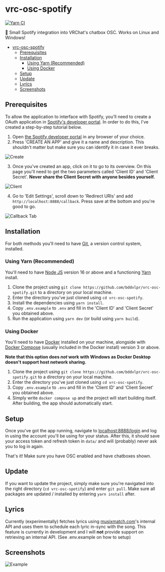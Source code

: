 # vrc-osc-spotify

[![Yarn CI](https://github.com/bddvlpr/vrc-osc-spotify/actions/workflows/node-ci.yml/badge.svg)](https://github.com/bddvlpr/vrc-osc-spotify/actions/workflows/node-ci.yml)

💬 Small Spotify integration into VRChat's chatbox OSC. Works on Linux and Windows!

- [vrc-osc-spotify](#vrc-osc-spotify)
  - [Prerequisites](#prerequisites)
  - [Installation](#installation)
    - [Using Yarn (Recommended)](#using-yarn-recommended)
    - [Using Docker](#using-docker)
  - [Setup](#setup)
  - [Update](#update)
  - [Lyrics](#lyrics)
  - [Screenshots](#screenshots)

## Prerequisites

To allow the application to interface with Spotify, you'll need to create a OAuth application in [Spotify's developer portal](https://developer.spotify.com/dashboard/applications).
In order to do this, I've created a step-by-step tutorial below.

1. Open [the Spotify developer portal](https://developer.spotify.com/dashboard/applications) in any browser of your choice.
2. Press 'CREATE AN APP' and give it a name and description. This shouldn't matter but make sure you can identify it in case it ever breaks.

![Create](https://i.imgur.com/QZRoDqH.png)

3. Once you've created an app, click on it to go to its overview. On this page you'll need to get the two parameters called 'Client ID' and 'Client Secret'. **Never share the Client Secret with anyone besides yourself.**

![Client](https://i.imgur.com/t9aKZmy.png)

4. Go to 'Edit Settings', scroll down to 'Redirect URIs' and add `http://localhost:8888/callback`. Press save at the bottom and you're good to go.

![Callback Tab](https://i.imgur.com/wHd2eGY.png)

## Installation

For both methods you'll need to have [Git](https://git-scm.com/), a version control system, installed.

### Using Yarn (Recommended)

You'll need to have [Node JS](https://nodejs.org/en/) version 16 or above and a functioning [Yarn](https://yarnpkg.com/) install.

1. Clone the project using `git clone https://github.com/bddvlpr/vrc-osc-spotify.git` to a directory on your local machine.
2. Enter the directory you've just cloned using `cd vrc-osc-spotify`.
3. Install the dependencies using `yarn install`.
4. Copy `.env.example` to `.env` and fill in the 'Client ID' and 'Client Secret' you obtained above.
5. Run the application using `yarn dev` (or build using `yarn build`).

### Using Docker

You'll need to have [Docker](https://www.docker.com/) installed on your machine, alongside with [Docker Compose](https://docs.docker.com/compose/) (usually included in the Docker install) version 3 or above.

**Note that this option does _not_ work with Windows as Docker Desktop doesn't support host network sharing.**

1. Clone the project using `git clone https://github.com/bddvlpr/vrc-osc-spotify.git` to a directory on your local machine.
2. Enter the directory you've just cloned using `cd vrc-osc-spotify`.
3. Copy `.env.example` to `.env` and fill in the 'Client ID' and 'Client Secret' you obtained above.
4. Simply write `docker compose up` and the project will start building itself. After building, the app should automatically start.

## Setup

Once you've got the app running, navigate to [localhost:8888/login](http://localhost:8888/login) and log in using the account you'll be using for your status.
After this, it should save your access token and refresh token in `data/` and will (probably) never ask you to log in again.

That's it! Make sure you have OSC enabled and have chatboxes shown.

## Update

If you want to update the project, simply make sure you're navigated into the right directory (`cd vrc-osc-spotify`) and enter `git pull`.
Make sure all packages are updated / installed by entering `yarn install` after.

## Lyrics

Currently (experimentally) fetches lyrics using [musixmatch.com](https://musixmatch.com/)'s internal API and uses them to schedule each lyric in-sync with the song.
This feature is currently in development and I will **not** provide support on retrieving an internal API. (See .env.example on how to setup)

## Screenshots

![Example](https://i.imgur.com/ha3hOOD.png)
